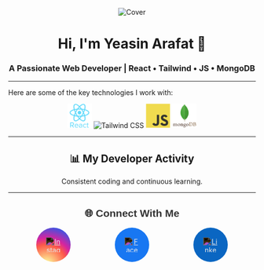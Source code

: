 <!-- Cover Image -->
<p align="center">
  <img src="https://i.ibb.co/1fqc8kqv/Chat-GPT-Image-Aug-8-2025-03-10-42-PM.png" alt="Cover" />
</p>

<!-- Name & Intro -->
<h1 align="center">Hi, I'm Yeasin Arafat 👋</h1>
<h3 align="center">A Passionate Web Developer | React • Tailwind • JS • MongoDB</h3>

---

<!-- Tech Stack -->
Here are some of the key technologies I work with:

<p align="center">
  <img src="https://raw.githubusercontent.com/devicons/devicon/master/icons/react/react-original-wordmark.svg" alt="React" width="50" height="50"/>
  <img src="https://www.vectorlogo.zone/logos/tailwindcss/tailwindcss-icon.svg" alt="Tailwind CSS" width="50" height="50"/>
  <img src="https://raw.githubusercontent.com/devicons/devicon/master/icons/javascript/javascript-original.svg" alt="JavaScript" width="50" height="50"/>
  <img src="https://raw.githubusercontent.com/devicons/devicon/master/icons/mongodb/mongodb-original-wordmark.svg" alt="MongoDB" width="50" height="50"/>
</p>

---

<!-- Daily.dev Card -->
<h2 align="center">📊 My Developer Activity</h2>
<p align="center">
  Consistent coding and continuous learning.  
</p>

---



<h2 align="center" style="font-family: Arial, sans-serif; color: #333;">
  🌐 Connect With Me
</h2>
<div align='center' style="display: flex; justify-content: center; gap: 30px; margin-top: 10px;">
  <a href="https://instagram.com/arafat_mr" target="_blank" rel="noopener noreferrer" 
   style="display: inline-flex; align-items: center; justify-content: center; 
          background: radial-gradient(circle at 30% 107%, #fdf497 0%, #fdf497 5%, 
          #fd5949 45%, #d6249f 60%, #285AEB 90%); padding: 10px; border-radius: 50%; 
          width: 50px; height: 50px; margin: 0 30px;">
  <img src="https://raw.githubusercontent.com/rahuldkjain/github-profile-readme-generator/master/src/images/icons/Social/instagram.svg" 
       alt="Instagram" width="30" height="30" style="filter: invert(1);" />
</a>
  <a href="https://facebook.com/arafat.mr" target="_blank" rel="noopener noreferrer" 
   style="display: inline-flex; align-items: center; justify-content: center; 
          background: #1877F2; padding: 10px; border-radius: 50%; 
          width: 50px; height: 50px; margin: 0 30px;">
  <img src="https://raw.githubusercontent.com/rahuldkjain/github-profile-readme-generator/master/src/images/icons/Social/facebook.svg" 
       alt="Facebook" width="30" height="30" style="filter: invert(1);" />
</a>
<a href="https://linkedin.com/in/arafat-mr" target="_blank" rel="noopener noreferrer" 
   style="display: inline-flex; align-items: center; justify-content: center; 
          background: #0A66C2; padding: 10px; border-radius: 50%; 
          width: 50px; height: 50px; margin: 0 30px;">
  <img src="https://cdn.jsdelivr.net/gh/devicons/devicon/icons/linkedin/linkedin-original.svg" 
       alt="LinkedIn" width="30" height="30" style="filter: invert(1);" />
</a>


</div>


